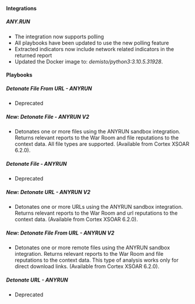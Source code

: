
#### Integrations
##### ANY.RUN
- The integration now supports polling
- All playbooks have been updated to use the new polling feature
- Extracted indicators now include network related indicators in the returned report
- Updated the Docker image to: *demisto/python3:3.10.5.31928*.

#### Playbooks
##### Detonate File From URL - ANYRUN
- Deprecated
##### New: Detonate File - ANYRUN V2
- Detonates one or more files using the ANYRUN sandbox integration.
Returns relevant reports to the War Room and file reputations to the context data.
All file types are supported. (Available from Cortex XSOAR 6.2.0).
##### Detonate File - ANYRUN
- Deprecated
##### New: Detonate URL - ANYRUN V2
- Detonates one or more URLs using the ANYRUN sandbox integration.
Returns relevant reports to the War Room and url reputations to the context data. (Available from Cortex XSOAR 6.2.0).
##### New: Detonate File From URL - ANYRUN V2
- Detonates one or more remote files using the ANYRUN sandbox integration.
Returns relevant reports to the War Room and file reputations to the context data.
This type of analysis works only for direct download links. (Available from Cortex XSOAR 6.2.0).
##### Detonate URL - ANYRUN
- Deprecated
